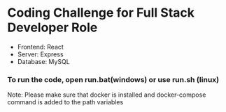 # Coding Challenge for Full Stack Developer Role
* Frontend: React
* Server: Express
* Database: MySQL

### To run the code, open run.bat(windows) or use run.sh (linux)
Note: Please make sure that docker is installed and docker-compose command is added to the path variables
